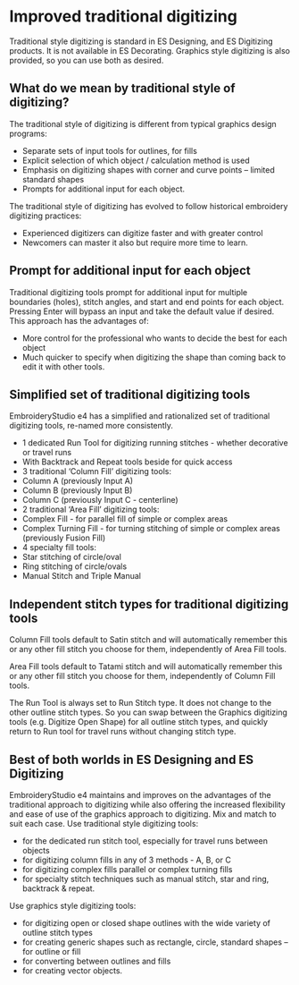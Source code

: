 # Improved traditional digitizing

Traditional style digitizing is standard in ES Designing, and ES Digitizing products. It is not available in ES Decorating. Graphics style digitizing is also provided, so you can use both as desired.

## What do we mean by traditional style of digitizing?

The traditional style of digitizing is different from typical graphics design programs:

- Separate sets of input tools for outlines, for fills
- Explicit selection of which object / calculation method is used
- Emphasis on digitizing shapes with corner and curve points – limited standard shapes
- Prompts for additional input for each object.

The traditional style of digitizing has evolved to follow historical embroidery digitizing practices:

- Experienced digitizers can digitize faster and with greater control
- Newcomers can master it also but require more time to learn.

## Prompt for additional input for each object

Traditional digitizing tools prompt for additional input for multiple boundaries (holes), stitch angles, and start and end points for each object. Pressing Enter will bypass an input and take the default value if desired. This approach has the advantages of:

- More control for the professional who wants to decide the best for each object
- Much quicker to specify when digitizing the shape than coming back to edit it with other tools.

## Simplified set of traditional digitizing tools

EmbroideryStudio e4 has a simplified and rationalized set of traditional digitizing tools, re-named more consistently.

- 1 dedicated Run Tool for digitizing running stitches - whether decorative or travel runs
- With Backtrack and Repeat tools beside for quick access
- 3 traditional ‘Column Fill’ digitizing tools:
- Column A (previously Input A)
- Column B (previously Input B)
- Column C (previously Input C - centerline)
- 2 traditional ‘Area Fill’ digitizing tools:
- Complex Fill - for parallel fill of simple or complex areas
- Complex Turning Fill - for turning stitching of simple or complex areas (previously Fusion Fill)
- 4 specialty fill tools:
- Star stitching of circle/oval
- Ring stitching of circle/ovals
- Manual Stitch and Triple Manual

## Independent stitch types for traditional digitizing tools

Column Fill tools default to Satin stitch and will automatically remember this or any other fill stitch you choose for them, independently of Area Fill tools.

Area Fill tools default to Tatami stitch and will automatically remember this or any other fill stitch you choose for them, independently of Column Fill tools.

The Run Tool is always set to Run Stitch type. It does not change to the other outline stitch types. So you can swap between the Graphics digitizing tools (e.g. Digitize Open Shape) for all outline stitch types, and quickly return to Run tool for travel runs without changing stitch type.

## Best of both worlds in ES Designing and ES Digitizing

EmbroideryStudio e4 maintains and improves on the advantages of the traditional approach to digitizing while also offering the increased flexibility and ease of use of the graphics approach to digitizing. Mix and match to suit each case. Use traditional style digitizing tools:

- for the dedicated run stitch tool, especially for travel runs between objects
- for digitizing column fills in any of 3 methods - A, B, or C
- for digitizing complex fills parallel or complex turning fills
- for specialty stitch techniques such as manual stitch, star and ring, backtrack & repeat.

Use graphics style digitizing tools:

- for digitizing open or closed shape outlines with the wide variety of outline stitch types
- for creating generic shapes such as rectangle, circle, standard shapes – for outline or fill
- for converting between outlines and fills
- for creating vector objects.
